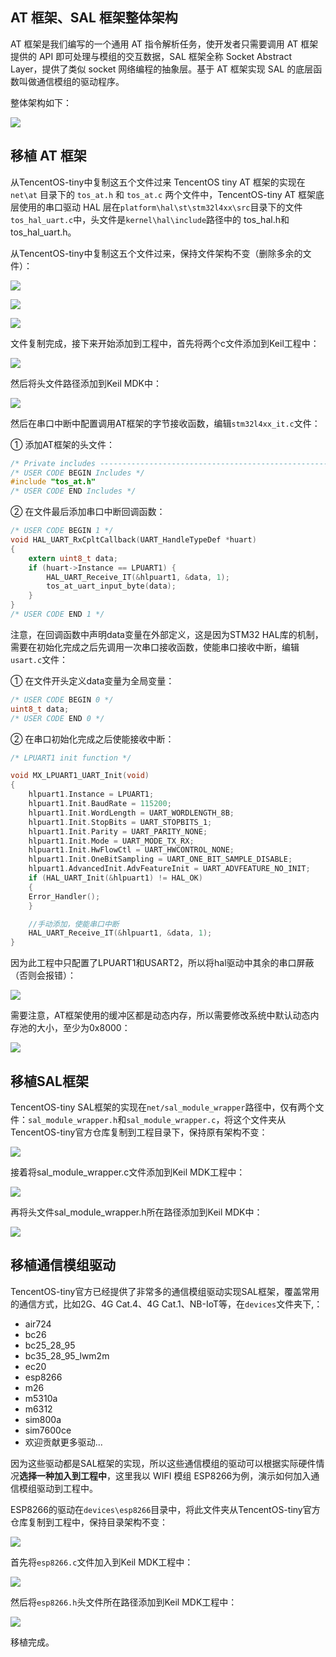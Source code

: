 
## AT 框架、SAL 框架整体架构

AT 框架是我们编写的一个通用 AT 指令解析任务，使开发者只需要调用 AT 框架提供的 API 即可处理与模组的交互数据，SAL 框架全称 Socket Abstract Layer，提供了类似 socket 网络编程的抽象层。基于 AT 框架实现 SAL 的底层函数叫做通信模组的驱动程序。

整体架构如下：

![](https://main.qcloudimg.com/raw/92ca691e35b66b052bbdbee2e6c8c8c6.png)

##  移植 AT 框架

从TencentOS-tiny中复制这五个文件过来
TencentOS tiny AT 框架的实现在 `net\at` 目录下的 `tos_at.h` 和 `tos_at.c` 两个文件中，TencentOS-tiny AT 框架底层使用的串口驱动 HAL 层在`platform\hal\st\stm32l4xx\src`目录下的文件`tos_hal_uart.c`中，头文件是`kernel\hal\include`路径中的 tos_hal.h和tos_hal_uart.h。

从TencentOS-tiny中复制这五个文件过来，保持文件架构不变（删除多余的文件）：

![](https://main.qcloudimg.com/raw/9948d5be6ddf3d45a88deaa939b4ec73.png)

![](https://main.qcloudimg.com/raw/5662ec84dc7329798974c61d97d6ef7b.png)

![](https://main.qcloudimg.com/raw/e53663baaba9c9859d2035a86f3a973c.png)


文件复制完成，接下来开始添加到工程中，首先将两个c文件添加到Keil工程中：

![](https://main.qcloudimg.com/raw/a2b157526b43905bbbfc056ce61cc51f.png)

然后将头文件路径添加到Keil MDK中：

![](https://main.qcloudimg.com/raw/21d9140898a61a33d03a9448daa8e0dd.png)

然后在串口中断中配置调用AT框架的字节接收函数，编辑`stm32l4xx_it.c`文件：

① 添加AT框架的头文件：

```c
/* Private includes ----------------------------------------------------------*/
/* USER CODE BEGIN Includes */
#include "tos_at.h"
/* USER CODE END Includes */
```

② 在文件最后添加串口中断回调函数：

```c
/* USER CODE BEGIN 1 */
void HAL_UART_RxCpltCallback(UART_HandleTypeDef *huart)
{
    extern uint8_t data;
    if (huart->Instance == LPUART1) {
        HAL_UART_Receive_IT(&hlpuart1, &data, 1);
        tos_at_uart_input_byte(data);
    }
}
/* USER CODE END 1 */
```

注意，在回调函数中声明data变量在外部定义，这是因为STM32 HAL库的机制，需要在初始化完成之后先调用一次串口接收函数，使能串口接收中断，编辑`usart.c`文件：

① 在文件开头定义data变量为全局变量：

```c
/* USER CODE BEGIN 0 */
uint8_t data;
/* USER CODE END 0 */
```

② 在串口初始化完成之后使能接收中断：

```c
/* LPUART1 init function */

void MX_LPUART1_UART_Init(void)
{
    hlpuart1.Instance = LPUART1;
    hlpuart1.Init.BaudRate = 115200;
    hlpuart1.Init.WordLength = UART_WORDLENGTH_8B;
    hlpuart1.Init.StopBits = UART_STOPBITS_1;
    hlpuart1.Init.Parity = UART_PARITY_NONE;
    hlpuart1.Init.Mode = UART_MODE_TX_RX;
    hlpuart1.Init.HwFlowCtl = UART_HWCONTROL_NONE;
    hlpuart1.Init.OneBitSampling = UART_ONE_BIT_SAMPLE_DISABLE;
    hlpuart1.AdvancedInit.AdvFeatureInit = UART_ADVFEATURE_NO_INIT;
    if (HAL_UART_Init(&hlpuart1) != HAL_OK)
    {
    Error_Handler();
    }

    //手动添加，使能串口中断
    HAL_UART_Receive_IT(&hlpuart1, &data, 1);
}
```

因为此工程中只配置了LPUART1和USART2，所以将hal驱动中其余的串口屏蔽（否则会报错）：

![](https://main.qcloudimg.com/raw/b639b0f817feef905977ca167b2f38c2.png)

需要注意，AT框架使用的缓冲区都是动态内存，所以需要修改系统中默认动态内存池的大小，至少为0x8000：

![](https://main.qcloudimg.com/raw/d9ddd86f9fad71827a34da2ab63b3fbd.png)

## 移植SAL框架

TencentOS-tiny SAL框架的实现在`net/sal_module_wrapper`路径中，仅有两个文件：`sal_module_wrapper.h`和`sal_module_wrapper.c`，将这个文件夹从TencentOS-tiny官方仓库复制到工程目录下，保持原有架构不变：

![](https://main.qcloudimg.com/raw/82da4fb2d8a06f53cf2a3c50ed367c77.png)

接着将sal_module_wrapper.c文件添加到Keil MDK工程中：

![](https://main.qcloudimg.com/raw/04f4163415c4ac939f4f606e4f7cc88f.png)

再将头文件sal_module_wrapper.h所在路径添加到Keil MDK中：

![](https://main.qcloudimg.com/raw/0bdb1543fbe89112950a27823e08592d.png)

## 移植通信模组驱动

TencentOS-tiny官方已经提供了非常多的通信模组驱动实现SAL框架，覆盖常用的通信方式，比如2G、4G Cat.4、4G Cat.1、NB-IoT等，在`devices`文件夹下,：

- air724
- bc26
- bc25_28_95
- bc35_28_95_lwm2m
- ec20
- esp8266
- m26
- m5310a
- m6312
- sim800a
- sim7600ce
- 欢迎贡献更多驱动...

因为这些驱动都是SAL框架的实现，所以这些通信模组的驱动可以根据实际硬件情况**选择一种加入到工程中**，这里我以 WIFI 模组 ESP8266为例，演示如何加入通信模组驱动到工程中。

ESP8266的驱动在`devices\esp8266`目录中，将此文件夹从TencentOS-tiny官方仓库复制到工程中，保持目录架构不变：

![](https://main.qcloudimg.com/raw/653b2f25919a1a41b055feae8be264b0.png)

首先将`esp8266.c`文件加入到Keil MDK工程中：

![](https://main.qcloudimg.com/raw/1393d6d5b281df84d774682d06f699f9.png)

然后将`esp8266.h`头文件所在路径添加到Keil MDK工程中：

![](https://main.qcloudimg.com/raw/fdcd3241a383e501ac20d2e4162f2505.png)

移植完成。
